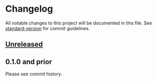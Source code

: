 # Changelog

All notable changes to this project will be documented in this file. See [standard-version](https://github.com/conventional-changelog/standard-version) for commit guidelines.

## [Unreleased](https://github.com/dotenvx/phpdotenvx/compare/v0.1.0...main)

## 0.1.0 and prior

Please see commit history.
